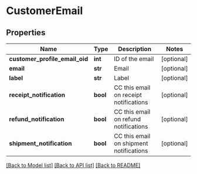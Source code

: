 # CustomerEmail

## Properties
Name | Type | Description | Notes
------------ | ------------- | ------------- | -------------
**customer_profile_email_oid** | **int** | ID of the email | [optional] 
**email** | **str** | Email | [optional] 
**label** | **str** | Label | [optional] 
**receipt_notification** | **bool** | CC this email on receipt notifications | [optional] 
**refund_notification** | **bool** | CC this email on refund notifications | [optional] 
**shipment_notification** | **bool** | CC this email on shipment notifications | [optional] 

[[Back to Model list]](../README.md#documentation-for-models) [[Back to API list]](../README.md#documentation-for-api-endpoints) [[Back to README]](../README.md)



